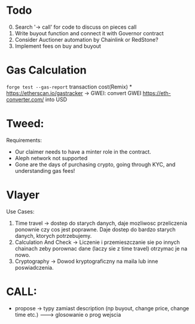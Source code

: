 # Todo

0. Search '-> call' for code to discuss on pieces call
1. Write buyout function and connect it with Governor contract
2. Consider Auctioner automation by Chainlink or RedStone?
3. Implement fees on buy and buyout

# Gas Calculation

`forge test --gas-report`
transaction cost(Remix) \* https://etherscan.io/gastracker -> GWEI: convert GWEI https://eth-converter.com/ into USD

# Tweed:

Requirements:

-   Our claimer needs to have a minter role in the contract.
-   Aleph network not supported
-   Gone are the days of purchasing crypto, going through KYC, and understanding gas fees!

# Vlayer

Use Cases:

1. Time travel -> dostep do starych danych, daje mozliwosc przeliczenia ponownie czy cos jest poprawne. Daje dostep do bardzo starych danych, ktorych potrzebujemy.
2. Calculation And Check -> Liczenie i przemieszczanie sie po innych chainach zeby porownac dane (laczy sie z time travel) otrzymac je na nowo.
3. Cryptography -> Dowod kryptograficzny na maila lub inne poswiadczenia.

# CALL:

-   propose -> typy zamiast description (np buyout, change price, change time etc.) ---> glosowanie o prog wejscia
